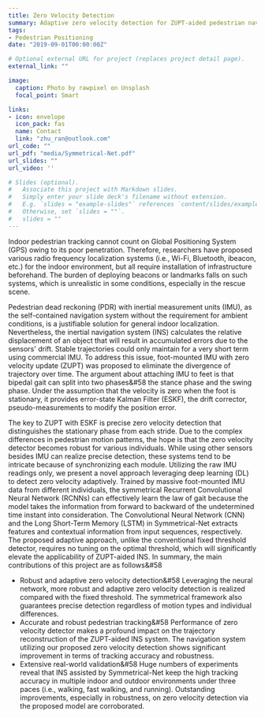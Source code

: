 ```yaml
---
title: Zero Velocity Detection
summary: Adaptive zero velocity detection for ZUPT-aided pedestrian navigation system.
tags:
- Pedestrian Positioning
date: "2019-09-01T00:00:00Z"

# Optional external URL for project (replaces project detail page).
external_link: ""

image:
  caption: Photo by rawpixel on Unsplash
  focal_point: Smart

links:
- icon: envelope
  icon_pack: fas
  name: Contact
  link: "zhu_ran@outlook.com"
url_code: ""
url_pdf: "media/Symmetrical-Net.pdf"
url_slides: ""
url_video: ''

# Slides (optional).
#   Associate this project with Markdown slides.
#   Simply enter your slide deck's filename without extension.
#   E.g. `slides = "example-slides"` references `content/slides/example-slides.md`.
#   Otherwise, set `slides = ""`.
#   slides = ""
---
```


Indoor pedestrian tracking cannot count on Global Positioning System (GPS) owing to its poor penetration. Therefore, researchers have proposed various radio frequency localization systems (i.e., Wi-Fi, Bluetooth, ibeacon, etc.) for the indoor environment, but all require installation of infrastructure beforehand. The burden of deploying beacons or landmarks falls on such systems, which is unrealistic in some conditions, especially in the rescue scene.

Pedestrian dead reckoning (PDR) with inertial measurement units (IMU), as the self-contained navigation system without the requirement for ambient conditions, is a justifiable solution for general indoor localization. Nevertheless, the inertial navigation system (INS) calculates the relative displacement of an object that will result in accumulated errors due to the sensors' drift. Stable trajectories could only maintain for a very short term using commercial IMU. To address this issue, foot-mounted IMU with zero velocity update (ZUPT) was proposed to eliminate the divergence of trajectory over time. The argument about attaching IMU to feet is that bipedal gait can split into two phases&#58 the stance phase and the swing phase. Under the assumption that the velocity is zero when the foot is stationary, it provides error-state Kalman Filter (ESKF), the drift corrector, pseudo-measurements to modify the position error.

The key to ZUPT with ESKF is precise zero velocity detection that distinguishes the stationary phase from each stride. Due to the complex differences in pedestrian motion patterns, the hope is that the zero velocity detector becomes robust for various individuals. While using other sensors besides IMU can realize precise detection, these systems tend to be intricate because of synchronizing each module. Utilizing the raw IMU readings only, we present a novel approach leveraging deep learning (DL) to detect zero velocity adaptively. Trained by massive foot-mounted IMU data from different individuals, the symmetrical Recurrent Convolutional Neural Network (RCNNs) can effectively learn the law of gait because the model takes the information from forward to backward of the undetermined time instant into consideration. The Convolutional Neural Network (CNN) and the Long Short-Term Memory (LSTM) in Symmetrical-Net extracts features and contextual information from input sequences, respectively. The proposed adaptive approach, unlike the conventional fixed threshold detector, requires no tuning on the optimal threshold, which will significantly elevate the applicability of ZUPT-aided INS. In summary, the main contributions of this project are as follows&#58

- Robust and adaptive zero velocity detection&#58 Leveraging the neural network, more robust and adaptive zero velocity detection is realized compared with the fixed threshold. The symmetrical framework also guarantees precise detection regardless of motion types and individual differences.
- Accurate and robust pedestrian tracking&#58 Performance of zero velocity detector makes a profound impact on the trajectory reconstruction of the ZUPT-aided INS system. The navigation system utilizing our proposed zero velocity detection shows significant improvement in terms of tracking accuracy and robustness.
- Extensive real-world validation&#58 Huge numbers of experiments reveal that INS assisted by Symmetrical-Net keep the high tracking accuracy in multiple indoor and outdoor environments under three paces (i.e., walking, fast walking, and running). Outstanding improvements, especially in robustness, on zero velocity detection via the proposed model are corroborated.

